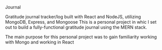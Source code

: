 Journal

Gratitude journal tracker/log built with React and NodeJS, utilizing MongoDB, Express, and Mongoose
This is a personal project in whic I set out to build a fully-functional gratitude journal using the MERN stack.  

The main purpose for this personal project was to gain familiarity working with Mongo and working in React 

